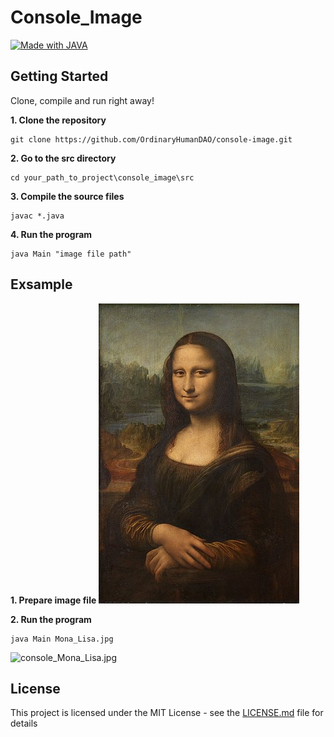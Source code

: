 # Console_Image
[![Made with JAVA](https://img.shields.io/badge/Made_with-JAVA-1abc9c.svg)](https://en.wikipedia.org/wiki/Java_(programming_language))

## Getting Started
Clone, compile and run right away!

**1. Clone the repository**
```
git clone https://github.com/OrdinaryHumanDAO/console-image.git
```
**2. Go to the src directory**
```
cd your_path_to_project\console_image\src
```
**3. Compile the source files**
```
javac *.java
```
**4. Run the program**
```
java Main "image file path"
```

## Exsample
**1. Prepare image file**
![Mona_Lisa.jpg](https://github.com/OrdinaryHumanDAO/console-image/blob/master/Mona_Lisa.jpg)

**2. Run the program**
```
java Main Mona_Lisa.jpg
```
![console_Mona_Lisa.jpg](https://github.com/OrdinaryHumanDAO/console-image/blob/master/console_Mona_Lisa.jpg)


## License
This project is licensed under the MIT License - see the [LICENSE.md](https://github.com/OrdinaryHumanDAO/console-image/blob/master/LICENSE.md) file for details